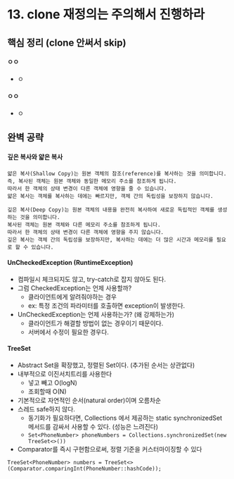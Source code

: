 # 13. clone 재정의는 주의해서 진행하라
## 핵심 정리 (clone 안써서 skip)
#### ㅇㅇ
 * ㅇ
#### ㅇㅇ
 * ㅇ

## 완벽 공략
#### 깊은 복사와 얇은 복사
```
얇은 복사(Shallow Copy)는 원본 객체의 참조(reference)를 복사하는 것을 의미합니다.
즉, 복사된 객체는 원본 객체와 동일한 메모리 주소를 참조하게 됩니다.
따라서 한 객체의 상태 변경이 다른 객체에 영향을 줄 수 있습니다.
얇은 복사는 객체를 복사하는 데에는 빠르지만, 객체 간의 독립성을 보장하지 않습니다.

깊은 복사(Deep Copy)는 원본 객체의 내용을 완전히 복사하여 새로운 독립적인 객체를 생성하는 것을 의미합니다.
복사된 객체는 원본 객체와 다른 메모리 주소를 참조하게 됩니다.
따라서 한 객체의 상태 변경이 다른 객체에 영향을 주지 않습니다.
깊은 복사는 객체 간의 독립성을 보장하지만, 복사하는 데에는 더 많은 시간과 메모리를 필요로 할 수 있습니다.
```

#### UnCheckedException (RuntimeException)
 * 컴파일시 체크되지도 않고, try-catch로 잡지 않아도 된다.
 * 그럼 CheckedException는 언제 사용할까?
    * 클라이언트에게 알려줘야하는 경우
    * ex: 특정 조건의 파라미터를 호출하면 exception이 발생한다.
 * UnCheckedException는 언제 사용하는가? (왜 강제하는가)
    * 클라이언트가 해결할 방법이 없는 경우이기 때문이다.
    * 서버에서 수정이 필요한 경우다.

#### TreeSet
 * Abstract Set을 확장했고, 정렬된 Set이다. (추가된 순서는 상관없다)
 * 내부적으로 이진서치트리를 사용한다
    * 넣고 빼고 O(logN)
    * 조회할때 O(N) 
 * 기본적으로 자연적인 순서(natural order)이며 오름차순
 * 스레드 safe하지 않다.
   * 동기화가 필요하다면, Collections 에서 제공하는 static synchronizedSet 메서드를 감싸서 사용할 수 있다. (성능은 느려진다)
   * `Set<PhoneNumber> phoneNumbers = Collections.synchronizedSet(new TreeSet<>())`
 * Comparator를 즉시 구현함으로써, 정렬 기준을 커스터마이징할 수 있다
```
TreeSet<PhoneNumber> numbers = TreeSet<>(Comparator.comparingInt(PhoneNumber::hashCode));
```
